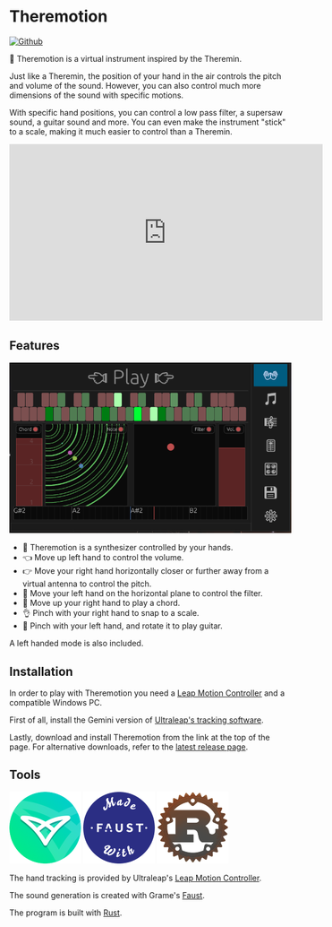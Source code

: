 # Theremotion

[![Github](https://img.shields.io/badge/github-plule%2Ftheremotion-8da0cb?style=flat-square)](https://github.com/plule/leaprs)

👐 Theremotion is a virtual instrument inspired by the Theremin.

Just like a Theremin, the position of your hand in the air controls the pitch
and volume of the sound. However, you can also control much more dimensions of
the sound with specific motions.

With specific hand positions, you can control a low pass filter, a supersaw
sound, a guitar sound and more. You can even make the instrument "stick" to a
scale, making it much easier to control than a Theremin.

<iframe width="560" height="315" src="https://www.youtube.com/embed/GGALeKm_uzc" title="YouTube video player" frameborder="0" allow="accelerometer; autoplay; clipboard-write; encrypted-media; gyroscope; picture-in-picture" allowfullscreen></iframe>

## Features

![Screenshot](doc/capture.png)

- 👐 Theremotion is a synthesizer controlled by your hands.
- 👈 Move up left hand to control the volume.
- 👉 Move your right hand horizontally closer or further away from a virtual antenna to control the pitch.
- 👋 Move your left hand on the horizontal plane to control the filter.
- 👋 Move up your right hand to play a chord.
- 👌 Pinch with your right hand to snap to a scale.
- 🎸 Pinch with your left hand, and rotate it to play guitar.

A left handed mode is also included.

## Installation

In order to play with Theremotion you need a [Leap Motion
Controller](https://www.ultraleap.com/product/leap-motion-controller/) and a
compatible Windows PC.

First of all, install the Gemini version of [Ultraleap's tracking
software](https://developer.leapmotion.com/tracking-software-download).

Lastly, download and install Theremotion from the link at the top of the page.
For alternative downloads, refer to the [latest release
page](https://github.com/plule/theremotion/releases/latest/).

## Tools

[![Leap Motion Controller](doc/ultraleap.png)](https://www.ultraleap.com/product/leap-motion-controller/) [![Faust](doc/faust.png)]((https://faust.grame.fr/)) [![Rust](doc/rust.png)](https://www.rust-lang.org)

The hand tracking is provided by Ultraleap's [Leap Motion Controller](https://www.ultraleap.com/product/leap-motion-controller/).

The sound generation is created with Grame's [Faust](https://faust.grame.fr/).

The program is built with [Rust](https://www.rust-lang.org).
